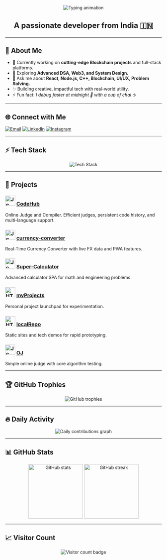 <!-- Techy Typing Animation Heading (no background) -->
<p align="center">
  <img src="https://readme-typing-svg.herokuapp.com?font=Fira+Code&size=56&pause=1000&color=16F7FF&center=true&vCenter=true&width=900&lines=Hi+I+am+Gourav" alt="Typing animation" />
</p>

<h3 align="center" style="font-size:24px">A passionate developer from India 🇮🇳</h3>

---

## 🌟 About Me
- 🔭 Currently working on **cutting-edge Blockchain projects** and full-stack platforms.
- 🌱 Exploring **Advanced DSA, Web3, and System Design.**
- 💬 Ask me about **React, Node.js, C++, Blockchain, UI/UX, Problem Solving.**
- ✨ Building creative, impactful tech with real-world utility.
- ⚡ Fun fact: _I debug faster at midnight 🌙 with a cup of chai ☕_

---

## 🌐 Connect with Me
<p align="left">
  <a href="mailto:bt23btech11008@iith.ac.in"><img src="https://img.shields.io/badge/Email-D14836?style=for-the-badge&logo=gmail&logoColor=white" alt="Email"/></a>
  <a href="https://linkedin.com/in/gourav-kumar-bathwal-16057430a/" target="_blank"><img src="https://img.shields.io/badge/LinkedIn-0077B5?style=for-the-badge&logo=linkedin&logoColor=white" alt="LinkedIn"/></a>
  <a href="https://www.instagram.com/gouravbathwal/" target="_blank"><img src="https://img.shields.io/badge/Instagram-E4405F?style=for-the-badge&logo=instagram&logoColor=white" alt="Instagram"/></a>
</p>

---

## ⚡ Tech Stack
<p align="center">
  <img src="https://skillicons.dev/icons?i=cpp,js,ts,react,nodejs,express,mongodb,html,css,git,github,vscode,figma&perline=7" alt="Tech Stack"/>
</p>

---

## 🚀 Projects

### <img src="https://cdn.jsdelivr.net/gh/devicons/devicon/icons/javascript/javascript-original.svg" width="32" alt="JS Icon"/> [CodeHub](https://github.com/Mr-Bathwal/CodeHub)  
Online Judge and Compiler. Efficient judges, persistent code history, and multi-language support.

### <img src="https://cdn.jsdelivr.net/gh/devicons/devicon/icons/javascript/javascript-original.svg" width="32" alt="JS Icon"/> [currency-converter](https://github.com/Mr-Bathwal/currency-converter)  
Real-Time Currency Converter with live FX data and PWA features.

### <img src="https://cdn.jsdelivr.net/gh/devicons/devicon/icons/javascript/javascript-original.svg" width="32" alt="JS Icon"/> [Super-Calculator](https://github.com/Mr-Bathwal/Super-Calculator)  
Advanced calculator SPA for math and engineering problems.

### <img src="https://cdn.jsdelivr.net/gh/devicons/devicon/icons/html5/html5-original.svg" width="32" alt="HTML Icon"/> [myProjects](https://github.com/Mr-Bathwal/myProjects)  
Personal project launchpad for experimentation.

### <img src="https://cdn.jsdelivr.net/gh/devicons/devicon/icons/html5/html5-original.svg" width="32" alt="HTML Icon"/> [localRepo](https://github.com/Mr-Bathwal/localRepo)  
Static sites and tech demos for rapid prototyping.

### <img src="https://cdn.jsdelivr.net/gh/devicons/devicon/icons/javascript/javascript-original.svg" width="32" alt="JS Icon"/> [OJ](https://github.com/Mr-Bathwal/OJ)  
Simple online judge with core algorithm testing.

---

## 🏆 GitHub Trophies
<p align="center">
  <img src="https://github-profile-trophy.vercel.app/?username=Mr-Bathwal&theme=onedark&column=6&margin-w=10&margin-h=10" alt="GitHub trophies"/>
</p>

---

## 🔥 Daily Activity
<!-- Show OFFICIAL GitHub contribution graph -->
<p align="center">
  <img src="https://github-readme-activity-graph.vercel.app/graph?username=Mr-Bathwal&theme=tokyo-night" alt="Daily contributions graph" />
</p>

---

## 📊 GitHub Stats
<p align="center">
  <img src="https://github-readme-stats.vercel.app/api?username=Mr-Bathwal&show_icons=true&theme=radical" height="175" alt="GitHub stats" />
  <img src="https://github-readme-streak-stats.herokuapp.com/?user=Mr-Bathwal&theme=radical" height="175" alt="GitHub streak"/>
</p>

---

## 📈 Visitor Count
<p align="center">
  <img src="https://visitor-badge.laobi.icu/badge?page_id=Mr-Bathwal" alt="Visitor count badge" />
</p>
